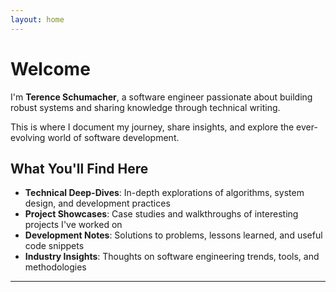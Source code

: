 ```yaml
---
layout: home
---
```


# Welcome

I'm **Terence Schumacher**, a software engineer passionate about building robust systems and sharing knowledge through technical writing.

This is where I document my journey, share insights, and explore the ever-evolving world of software development.

## What You'll Find Here

- **Technical Deep-Dives**: In-depth explorations of algorithms, system design, and development practices
- **Project Showcases**: Case studies and walkthroughs of interesting projects I've worked on  
- **Development Notes**: Solutions to problems, lessons learned, and useful code snippets
- **Industry Insights**: Thoughts on software engineering trends, tools, and methodologies

---
